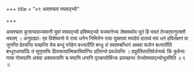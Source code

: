 +++
title = "०९ असश्चता मघवद्भ्यो"

+++

असश्चता कुत्राप्यसज्यमानौ युवां मघवद्भ्यो हविष्मद्भ्यो यजमानेभ्यः तेषामर्थाय भूतं हि भवतं तेभ्यएवानुरक्तौ भवतम् । अनुग्राह्या- एव विशेष्यन्ते ये राया धनेन निमित्तेन राया युक्तावा मघदेयं दातव्यं मघं धनं हविर्लक्षणं वा जुनन्ति प्रेरयन्ति यच्छन्ति येच बन्धुं स्नेहेन बध्नातीति बन्धुः तं स्वसम्बन्धिनं अथवा फलेन बध्नातीति बन्धुरध्वर्य्वादिः तं सूनृताभिः प्रियसत्यात्मिकाभिर्वाग्भिः प्रतिरन्ते प्रवर्धयन्ति । प्रपूर्वस्तिरतिर्वर्धनार्थः किं कुर्वन्तः गव्या गोरूपाणि अश्व्या अश्वरूपाणि च मघानि धनानि पृञ्चन्तोर्थिभ्यः प्रयच्छन्तः तेभ्योमघवद्भ्योभूतमिति ॥ ९ ॥